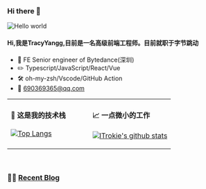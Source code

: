 
### Hi there 👋

<img src="https://raw.githubusercontent.com/sagar-viradiya/sagar-viradiya/master/resources/banner.png" alt="Hello world">

<br/>

#### Hi,我是TracyYangg,目前是一名高级前端工程师。目前就职于字节跳动
<div>

  - :briefcase: FE Senior engineer of Bytedance(深圳)<br/>
  - :pencil2: Typescript/JavaScript/React/Vue<br/>
  - :hammer_and_wrench: oh-my-zsh/Vscode/GitHub Action<br/>
  - :email: 690369365@qq.com<br/>
</div>

<table width="960px">
<tr>
  <td valign="top" width="50%">

  #### 🍻 这是我的技术栈
  [![Top Langs](https://github-readme-stats.vercel.app/api/top-langs/?username=ITrokie&layout=compact)](https://github.com/ITrokie)
  </td>
  <td valign="top" width="50%">

  #### 📈 一点微小的工作
  [![ITrokie's github stats](https://github-readme-stats.vercel.app/api?username=ITrokie&count_private=true&show_icons=true&theme=radical&hide=contribs,prs&bg_color=30,e96443,904e95&title_color=fff&text_color=fff)](https://github.com/ITrokie)
  </td>
</tr>
</table>

<!-- #### Coding status last week ⌨️ -->



<br/>
<!-- <center><img src="http://ghchart.rshah.org/409ba5/ITrokie" alt="" /></center> -->

### 🤹‍♀️ <a href="https://itrokie.github.io/" target="_blank">Recent Blog</a>
<!-- START_SECTION:blog -->
<!-- END_SECTION:blog -->






